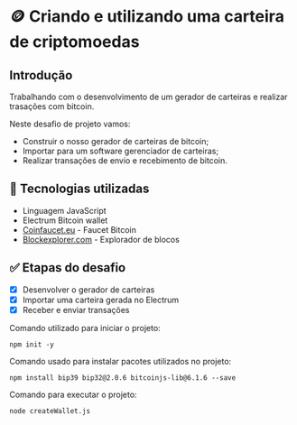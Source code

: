 # 🪙 Criando e utilizando uma carteira de criptomoedas
## Introdução
Trabalhando com o desenvolvimento de um gerador de carteiras e realizar trasações com bitcoin.

Neste desafio de projeto vamos:
 * Construir o nosso gerador de carteiras de bitcoin;
 * Importar para um software gerenciador de carteiras;
 * Realizar transações de envio e recebimento de bitcoin.

## 🧰 Tecnologias utilizadas
* Linguagem JavaScript
* Electrum Bitcoin wallet
* [Coinfaucet.eu](https://coinfaucet.eu/en/btc-testnet/) - Faucet Bitcoin
* [Blockexplorer.com](https://blockexplorer.one/bitcoin/testnet/address/mtexVKLZ8TCydPbqZsiXoBde5tboupjvwo) - Explorador de blocos

## ✅ Etapas do desafio
 - [X] Desenvolver o gerador de carteiras
 - [X] Importar uma carteira gerada no Electrum
 - [X] Receber e enviar transações

Comando utilizado para iniciar o projeto:
```
npm init -y
```
Comando usado para instalar pacotes utilizados no projeto:
```
npm install bip39 bip32@2.0.6 bitcoinjs-lib@6.1.6 --save
```
Comando para executar o projeto:
```
node createWallet.js
```
